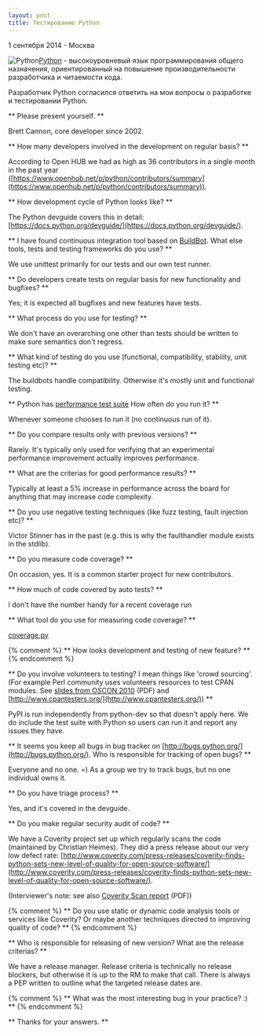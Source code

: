 ```yaml
---
layout: post
title: Тестирование Python
---
```


<p class="meta">1 сентября 2014 - Москва</p>

<img src="http://blog.bronevichok.ru/images/logo-python.png" alt="Python" style="float:left">

[Python](https://www.python.org/) - высокоуровневый язык программирования
общего назначения, ориентированный на повышение производительности разработчика и читаемости кода.

Разработчик Python согласился ответить на мои вопросы о разработке и тестировании Python.

** Please present yourself. **

Brett Cannon, core developer since 2002.

** How many developers involved in the development on regular basis? **

According to Open HUB we had as high as 36 contributors in a single month in the past year ([https://www.openhub.net/p/python/contributors/summary](https://www.openhub.net/p/python/contributors/summary)).

** How development cycle of Python looks like? **

The Python devguide covers this in detail:
[https://docs.python.org/devguide/](https://docs.python.org/devguide/).

** I have found continuous integration tool based on
[BuildBot](https://www.python.org/dev/buildbot/).
What else tools, tests and testing frameworks do you use? **

We use unittest primarily for our tests and our own test runner.

** Do developers create tests on regular basis for new functionality and bugfixes? **

Yes; it is expected all bugfixes and new features have tests.

** What process do you use for testing? **

We don't have an overarching one other than tests
should be written to make sure semantics don't regress.

** What kind of testing do you use (functional, compatibility, stability,
unit testing etc)? **

The buildbots handle compatibility. Otherwise it's mostly unit and functional testing.
 
** Python has [performance test suite](http://hg.python.org/benchmarks/file/9a1136898539/README.txt)
How often do you run it? **

Whenever someone chooses to run it (no continuous run of it).
 
** Do you compare results only with previous versions? **

Rarely. It's typically only used for verifying that
an experimental performance improvement actually improves performance.

** What are the criterias for good performance results? **

Typically at least a 5% increase in performance across
the board for anything that may increase code complexity.

** Do you use negative testing techniques
(like fuzz testing, fault injection etc)? **

Victor Stinner has in the past (e.g. this is
why the faulthandler module exists in the stdlib).

** Do you measure code coverage? **

On occasion, yes. It is a common starter project for new contributors.

** How much of code covered by auto tests? **

I don't have the number handy for a recent coverage run

** What tool do you use for measuring code coverage? **

[coverage.py](https://pypi.python.org/pypi/coverage)

{% comment %}
** How looks development and testing of new feature? **
{% endcomment %}

** Do you involve volunteers to testing? I mean things like 'crowd sourcing'.
(For example Perl community uses volunteers resources to test CPAN modules.
See [slides from OSCON 2010](http://www.dagolden.com/wp-content/uploads/2009/04/Free-QA-OSCON-2010.pdf) (PDF)
and [http://www.cpantesters.org/](http://www.cpantesters.org/)) **

PyPI is run independently from python-dev so that doesn't apply here.
We do include the test suite with Python so users can run it and report any issues they have.

** It seems you keep all bugs in bug tracker on [http://bugs.python.org/](http://bugs.python.org/).
Who is responsible for tracking of open bugs? **

Everyone and no one. =) As a group we try to track bugs, but no one individual owns it.

** Do you have triage process? **

Yes, and it's covered in the devguide.

** Do you make regular security audit of code? **

We have a Coverity project set up which regularly
scans the code (maintained by Christian Heimes).
They did a press release about our very low defect rate:
[http://www.coverity.com/press-releases/coverity-finds-python-sets-new-level-of-quality-for-open-source-software/](http://www.coverity.com/press-releases/coverity-finds-python-sets-new-level-of-quality-for-open-source-software/).

(Interviewer's note: see also [Coverity Scan report](http://wpcme.coverity.com/wp-content/uploads/2013-Coverity-Scan-Spotlight-Python.pdf) (PDF))

{% comment %}
** Do you use static or dynamic code analysis tools or services like Coverity?
Or maybe another techniques directed to improving quality of code? **
{% endcomment %}

** Who is responsible for releasing of new version? What are the release criterias? **

We have a release manager. Release criteria is technically
no release blockers, but otherwise it is up to the RM to make that call.
There is always a PEP written to outline what the targeted release dates are.

{% comment %}
** What was the most interesting bug in your practice? :) **
{% endcomment %}

** Thanks for your answers. **
